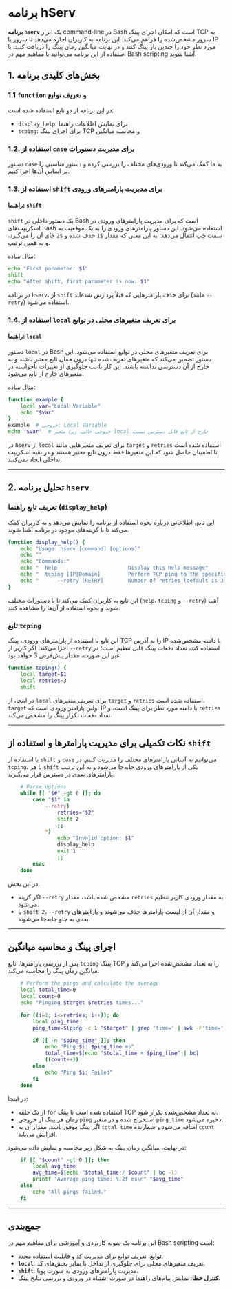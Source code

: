 # برنامه hServ

**برنامه `hserv`** یک ابزار command-line در Bash است که امکان اجرای پینگ TCP به سرور مشخص‌شده را فراهم می‌کند. این برنامه به کاربران اجازه می‌دهد تا سرور یا IP مورد نظر خود را چندین بار پینگ کنند و در نهایت میانگین زمان پینگ را دریافت کنند. با استفاده از این برنامه می‌توانید با مفاهیم مهم در Bash scripting آشنا شوید.

## 1. بخش‌های کلیدی برنامه

### 1.1 `function` و تعریف توابع

در این برنامه از دو تابع استفاده شده است:

- `display_help`: برای نمایش اطلاعات راهنما
- `tcping`: برای اجرای پینگ TCP و محاسبه میانگین

### 1.2. استفاده از `case` برای مدیریت دستورات

دستور `case` به ما کمک می‌کند تا ورودی‌های مختلف را بررسی کرده و دستور مناسبی را بر اساس آن‌ها اجرا کنیم.

### 1.3. استفاده از `shift` برای مدیریت پارامترهای ورودی

#### راهنما: `shift`

`shift` یک دستور داخلی در Bash است که برای مدیریت پارامترهای ورودی در اسکریپت‌های Bash استفاده می‌شود. این دستور پارامترهای ورودی را به یک موقعیت به سمت چپ انتقال می‌دهد؛ به این معنی که مقدار `$1` حذف شده و `$2` جای آن را می‌گیرد، و به همین ترتیب.

مثال ساده:

```bash
echo "First parameter: $1"
shift
echo "After shift, first parameter is now: $1"
```

در برنامه `hserv`، از `shift` برای حذف پارامترهایی که قبلاً پردازش شده‌اند (مانند `--retry`) استفاده می‌شود.

### 1.4. استفاده از `local` برای تعریف متغیرهای محلی در توابع

#### راهنما: `local`

دستور `local` در Bash برای تعریف متغیرهای محلی در توابع استفاده می‌شود. این دستور تضمین می‌کند که متغیرهای تعریف‌شده تنها درون همان تابع معتبر باشند و به خارج از آن دسترسی نداشته باشند. این کار باعث جلوگیری از تغییرات ناخواسته در متغیرهای خارج از تابع می‌شود.

مثال ساده:

```bash
function example {
    local var="Local Variable"
    echo "$var"
}
example  # خروجی: Local Variable
echo "$var"  # خروجی خالی، زیرا متغیر local خارج از تابع قابل دسترس نیست
```

در `hserv` از `local` برای تعریف متغیرهایی مانند `target` و `retries` استفاده شده است تا اطمینان حاصل شود که این متغیرها فقط درون تابع معتبر هستند و در بقیه اسکریپت تداخلی ایجاد نمی‌کنند.

---

## 2. تحلیل برنامه `hserv`

### تعریف تابع راهنما (`display_help`)

این تابع، اطلاعاتی درباره نحوه استفاده از برنامه را نمایش می‌دهد و به کاربران کمک می‌کند تا با گزینه‌های موجود در برنامه آشنا شوند.

```bash
function display_help() {
    echo "Usage: hserv [command] [options]"
    echo ""
    echo "Commands:"
    echo "  help                       Display this help message"
    echo "  tcping [IP|Domain]         Perform TCP ping to the specified IP address or domain"
    echo "      --retry [RETRY]        Number of retries (default is 3)"
}
```

این تابع به کاربران کمک می‌کند تا با دستورات مختلف (`help`، `tcping` و `--retry`) آشنا شوند و نحوه استفاده از آن‌ها را مشاهده کنند.

### تابع `tcping`

این تابع با استفاده از پارامترهای ورودی، پینگ TCP را به آدرس IP یا دامنه مشخص‌شده اجرا می‌کند. اگر کاربر از `--retry` استفاده کند، تعداد دفعات پینگ قابل تنظیم است؛ در غیر این صورت، مقدار پیش‌فرض 3 خواهد بود.

```bash
function tcping() {
    local target=$1
    local retries=3
    shift
```

در اینجا، از `local` برای تعریف متغیرهای `target` و `retries` استفاده شده است. `target` اولین پارامتر ورودی است که IP یا دامنه مورد نظر برای پینگ است، و `retries` تعداد دفعات تکرار پینگ را مشخص می‌کند.

---

## نکات تکمیلی برای مدیریت پارامترها و استفاده از `shift`

با استفاده از `shift` و `case` می‌توانیم به آسانی پارامترهای مختلف را مدیریت کنیم. در `tcping`، با هر `shift` یکی از پارامترهای ورودی جابه‌جا می‌شود و به این ترتیب پارامترهای بعدی در دسترس قرار می‌گیرند.

```bash
    # Parse options
    while [[ "$#" -gt 0 ]]; do
        case "$1" in
            --retry)
                retries="$2"
                shift 2
                ;;
            *)
                echo "Invalid option: $1"
                display_help
                exit 1
                ;;
        esac
    done
```

در این بخش:

- اگر گزینه `--retry` مشخص شده باشد، مقدار `retries` به مقدار ورودی کاربر تنظیم می‌شود.
- با `shift 2`، `--retry` و مقدار آن از لیست پارامترها حذف می‌شوند و پارامترهای بعدی به جلو جابه‌جا می‌شوند.

---

## اجرای پینگ و محاسبه میانگین

پس از بررسی پارامترها، تابع `tcping` پینگ TCP را به تعداد مشخص‌شده اجرا می‌کند و میانگین زمان پینگ را محاسبه می‌کند.

```bash
    # Perform the pings and calculate the average
    local total_time=0
    local count=0
    echo "Pinging $target $retries times..."

    for ((i=1; i<=retries; i++)); do
        local ping_time
        ping_time=$(ping -c 1 "$target" | grep 'time=' | awk -F'time=' '{print $2}' | awk '{print $1}')

        if [[ -n "$ping_time" ]]; then
            echo "Ping $i: $ping_time ms"
            total_time=$(echo "$total_time + $ping_time" | bc)
            ((count++))
        else
            echo "Ping $i: Failed"
        fi
    done
```

در اینجا:

- از یک حلقه `for` استفاده شده است تا پینگ TCP به تعداد مشخص‌شده تکرار شود.
- زمان هر پینگ از خروجی `ping` استخراج شده و در متغیر `ping_time` ذخیره می‌شود.
- اگر پینگ موفق باشد، مقدار آن به `total_time` اضافه می‌شود و شمارنده `count` افزایش می‌یابد.

در نهایت، میانگین زمان پینگ به شکل زیر محاسبه و نمایش داده می‌شود:

```bash
    if [[ "$count" -gt 0 ]]; then
        local avg_time
        avg_time=$(echo "$total_time / $count" | bc -l)
        printf "Average ping time: %.2f ms\n" "$avg_time"
    else
        echo "All pings failed."
    fi
```

---

## جمع‌بندی

این برنامه یک نمونه کاربردی و آموزشی برای مفاهیم مهم در Bash scripting است:

- **توابع**: تعریف توابع برای مدیریت کد و قابلیت استفاده مجدد.
- **`local`**: تعریف متغیرهای محلی برای جلوگیری از تداخل با سایر بخش‌های کد.
- **`shift`**: مدیریت پارامترهای ورودی به صورت پویا.
- **کنترل خطا**: نمایش پیام‌های راهنما در صورت اشتباه در ورودی و بررسی نتایج پینگ.
